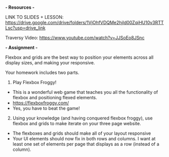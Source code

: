 **- Resources -**

LINK TO SLIDES + LESSON: https://drive.google.com/drive/folders/1VjOhfVDQMe2hjld00ZqiHU10v3RTTLsc?usp=drive_link

Traversy Video: https://www.youtube.com/watch?v=JJSoEo8JSnc

**- Assignment -**

Flexbox and grids are the best way to position your elements across all display sizes, and making your responsive.

Your homework includes two parts.

1. Play Flexbox Froggy!

- This is a wonderful web game that teaches you all the functionality of flexbox and positioning flexed elements.
- https://flexboxfroggy.com/
- Yes, you have to beat the game!

2. Using your knowledge (and having conquered flexbox froggy), use flexbox and grids to make iterate on your three page website.

- The flexboxes and grids should make all of your layout responsive
- Your UI elements should now fix in both rows and columns. I want at least one set of elements per page that displays as a row (instead of a column).
